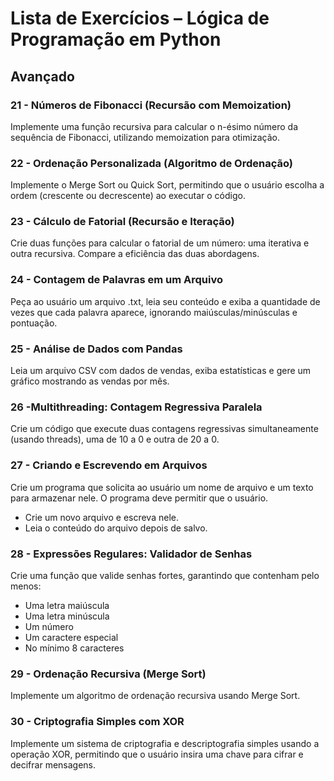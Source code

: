 # Lista de Exercícios – Lógica de Programação em Python

## Avançado

### 21 - Números de Fibonacci (Recursão com Memoization)
Implemente uma função recursiva para calcular o n-ésimo número da sequência de Fibonacci, utilizando memoization para otimização.

### 22 - Ordenação Personalizada (Algoritmo de Ordenação)
Implemente o Merge Sort ou Quick Sort, permitindo que o usuário escolha a ordem (crescente ou decrescente) ao executar o código.

### 23 - Cálculo de Fatorial (Recursão e Iteração)
Crie duas funções para calcular o fatorial de um número: uma iterativa e outra recursiva. Compare a eficiência das duas abordagens.


### 24 - Contagem de Palavras em um Arquivo
Peça ao usuário um arquivo .txt, leia seu conteúdo e exiba a quantidade de vezes que cada palavra aparece, ignorando maiúsculas/minúsculas e pontuação.


### 25 - Análise de Dados com Pandas
Leia um arquivo CSV com dados de vendas, exiba estatísticas e gere um gráfico mostrando as vendas por mês.


### 26 -Multithreading: Contagem Regressiva Paralela
Crie um código que execute duas contagens regressivas simultaneamente (usando threads), uma de 10 a 0 e outra de 20 a 0.


### 27 - Criando e Escrevendo em Arquivos
Crie um programa que solicita ao usuário um nome de arquivo e um texto para armazenar nele. O programa deve permitir que o usuário.
- Crie um novo arquivo e escreva nele.
- Leia o conteúdo do arquivo depois de salvo.


### 28 - Expressões Regulares: Validador de Senhas
Crie uma função que valide senhas fortes, garantindo que contenham pelo menos:
- Uma letra maiúscula
- Uma letra minúscula
- Um número
- Um caractere especial
- No mínimo 8 caracteres


### 29 - Ordenação Recursiva (Merge Sort)
Implemente um algoritmo de ordenação recursiva usando Merge Sort.


### 30 - Criptografia Simples com XOR
Implemente um sistema de criptografia e descriptografia simples usando a operação XOR, permitindo que o usuário insira uma chave para cifrar e decifrar mensagens.